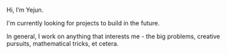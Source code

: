 Hi, I’m Yejun.

I'm currently looking for projects to build in the future.

In general, I work on anything that interests me - the big problems, creative pursuits, mathematical tricks, et cetera. 




